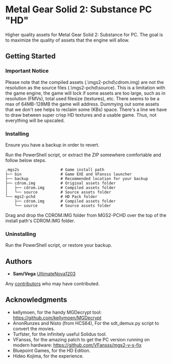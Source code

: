 # Metal Gear Solid 2: Substance PC "HD"

Higher quality assets for Metal Gear Solid 2: Substance for PC. The goal is to maximize the quality of assets that the engine will allow.

## Getting Started

### Important Notice

Please note that the compiled assets (.\mgs2-pchd\cdrom.img) are not the resolution as the source files (.\mgs2-pchd\source). This is a limitation with the game engine, the game will lock if some assets are too large, such as in resolution (FMVs), total used filesize (textures), etc. There seems to be a max of 64MB-128MB the game will address. Dummying out some assets that we don't see helps to reclaim some (KBs) space. There's a line we have to draw between super crisp HD textures and a usable game. Thus, not everything will be upscaled.

### Installing

Ensure you have a backup in order to revert.

Run the PowerShell script, or extract the ZIP somewhere comfortable and follow below steps.
 
    .mgs2s                  # Game install path
    ├── bin                 # Game EXE and VFansss launcher
    ├── backup              # Recommended location for your backup
    ├── cdrom.img           # Original assets folder
    │   ├── cdrom.img       # Compiled assets folder
    │   └── source          # Source assets folder
    └── mgs2-pchd           # HD Pack folder
        ├── cdrom.img		# Compiled assets folder
        └── source          # Source assets folder

Drag and drop the CDROM.IMG folder from MGS2-PCHD over the top of the install path's CDROM.IMG folder.

### Uninstalling

Run the PowerShell script, or restore your backup.

## Authors

* **Sam/Vega** [UltimateNova1203](https://github.com/UltimateNova1203)

Any [contributors](https://github.com/UltimateNova1203/mgs2-pchd/contributors) who may have contributed.

## Acknowledgments

* kellymoen, for the handy MGDecrypt tool: https://github.com/kellymoen/MGDecrypt
* AnonRunzes and Nisto (from HCS64), For the sdt_demux.py script to convert the movies.
* Turfster, for the infinitely useful Solidus tool.
* VFansss, for the amazing patch to get the PC version running on modern hardware: https://github.com/VFansss/mgs2-v-s-fix
* Bluepoint Games, for the HD Edition.
* Hideo Kojima, for the experience.